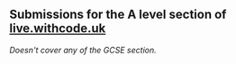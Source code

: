 ## Submissions for the A level section of [live.withcode.uk](https://live.withcode.uk/alevel)
*Doesn't cover any of the GCSE section.*
